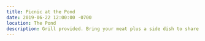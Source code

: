 ```yaml
---
title: Picnic at the Pond
date: 2019-06-22 12:00:00 -0700
location: The Pond
description: Grill provided. Bring your meat plus a side dish to share. Bring a dessert too!
---
```

